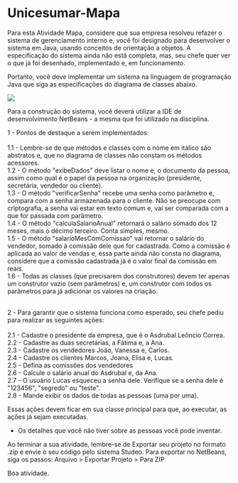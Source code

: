 # Unicesumar-Mapa

Para esta Atividade Mapa, considere que sua empresa resolveu refazer o sistema de gerenciamento interno e, você foi designado para desenvolver o sistema em Java, usando conceitos de orientação a objetos. A especificação do sistema ainda não está completa, mas, seu chefe quer ver o que já foi desenhado, implementado e, em funcionamento.

Portanto, você deve implementar um sistema na linguagem de programação Java que siga as especificações do diagrama de classes abaixo.


<img src="https://sistemasead.unicesumar.edu.br/flex/amfphp/services/Portal/ImagemQuestionario2/QUE_102217_316365_1.png">


Para a construção do sistema, você deverá utilizar a IDE de desenvolvimento NetBeans - a mesma que foi utilizado na disciplina.
 
1 - Pontos de destaque a serem implementados:
<br><br>1.1 - Lembre-se de que métodos e classes com o nome em itálico são abstratos e, que no diagrama de classes não constam os métodos acessores.
<br>1.2 - O método "exibeDados" deve listar o nome e, o documento da pessoa, assim como qual é o papel da pessoa na organização (presidente, secretária, vendedor ou cliente).
<br>1.3 - O método "verificarSenha" recebe uma senha como parâmetro e, compara com a senha armazenada para o cliente. Não se preocupe com criptografia, a senha vai estar em texto comum e, vai ser comparada com a que for passada com parâmetro.
<br>1.4 - O método "calculaSalarioAnual" retornará o salário somado dos 12 meses, mais o décimo terceiro. Conta simples, mesmo.
<br>1.5 - O método "salarioMesComComissao" vai retornar o salário do vendedor, somado à comissão dele que for cadastrada. Como a comissão é aplicada ao valor de vendas e, essa parte ainda não consta no diagrama, considere que a comissão cadastrada já é o valor final da comissão em reais.
<br>1.6 - Todas as classes (que precisarem dos construtores) devem ter apenas um construtor vazio (sem parâmetros) e, um construtor com todos os parâmetros para já adicionar os valores na criação.
 
<br>2 - Para garantir que o sistema funciona como esperado, seu chefe pediu para realizar as seguintes ações:
<br><br>2.1 - Cadastre o presidente da empresa, que é o Asdrubal Leôncio Correa.
<br>2.2 - Cadastre as duas secretárias, a Fátima e, a Ana.
<br>2.3 - Cadastre os vendedores João, Vanessa e, Carlos.
<br>2.4 - Cadastre os clientes Marcos, Joana, Elisa e, Lucas.
<br>2.5 - Defina as comissões dos vendedores
<br>2.6 - Calcule o salário anual do Asdrubal e, da Ana.
<br>2.7 - O usuário Lucas esqueceu a senha dele. Verifique se a senha dele é "123456", "segredo" ou "teste".
<br>2.8 - Mande exibir os dados de todas as pessoas (uma por uma).
 
Essas ações devem ficar em sua classe principal para que, ao executar, as ações já sejam executadas.
 
* Os detalhes que você não tiver sobre as pessoas você pode inventar.
 

Ao terminar a sua atividade, lembre-se de Exportar seu projeto no formato .zip e envie o seu código pelo sistema Studeo.
Para exportar no NetBeans, siga os passos: Arquivo > Exportar Projeto > Para ZIP

Boa atividade.
